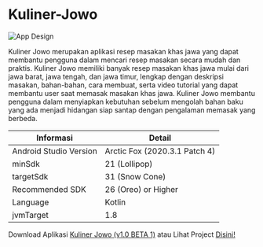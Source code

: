 # Kuliner-Jowo  


![App Design](https://user-images.githubusercontent.com/72425333/151697433-5439ca63-7ea3-401e-9598-7fc614e7e423.png)


Kuliner Jowo merupakan aplikasi resep masakan khas jawa yang dapat membantu pengguna dalam mencari resep masakan secara mudah dan praktis. Kuliner Jowo memiliki banyak resep masakan khas jawa mulai dari jawa barat, jawa tengah, dan jawa timur, lengkap dengan deskripsi masakan, bahan-bahan, cara membuat, serta video tutorial yang dapat membantu user saat memasak masakan khas jawa. Kuliner Jowo membantu pengguna dalam menyiapkan kebutuhan sebelum mengolah bahan baku yang ada menjadi hidangan siap santap dengan pengalaman memasak yang berbeda.  


| Informasi | Detail |
| ----- | --- |
| Android Studio Version | Arctic Fox (2020.3.1 Patch 4) |
| minSdk | 21 (Lollipop) |
| targetSdk | 31 (Snow Cone) |
| Recommended SDK | 26 (Oreo) or Higher |
| Language | Kotlin |
| jvmTarget | 1.8 |


Download Aplikasi [Kuliner Jowo (v1.0 BETA 1)](https://kuliner-jowo.rizkidelagaprasetya.online) atau Lihat Project [Disini!](https://github.com/RizkiDelaga/Aplikasi-Kuliner-Jowo/tree/main/KulinerJowo)
